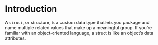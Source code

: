 # Introduction

A `struct`, or structure, is a custom data type that lets you package and name multiple related values that make up a meaningful group.
If you’re familiar with an object-oriented language, a struct is like an object’s data attributes.

